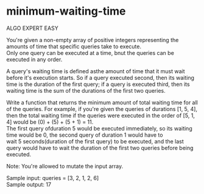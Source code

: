 # minimum-waiting-time

ALGO EXPERT EASY

You're given a non-empty array of positive integers representing the amounts of time that specific queries take to execute.<br>  Only one query can be 
executed at a time, bnut the queries can be executed in any order.<br>

A query's waiting time is defined asthe amount of time that it must wait before it's execution starts. So if a query executed second,  then its waiting
time is the duration of the first query; if a query is executed third, then its waiting time is the sum of the durations of the first two queries. <br>

Write a function that returns the minimum amount of total waiting time for all of the queries. For example, if you're given the queries of durations 
[1, 5, 4], then the total waiting time if the queries were executed in the order of [5, 1, 4] would be (0) + (5) + (5 + 1) = 11. <br> The first query ofduration 5 would be executed immediately, so its waiting time would be 0, the second query of duration 1 would have to <br>wait 5 seconds(duration of the 
first query) to be executed, and the last query would have to wait the duration of the first two queries before being executed. 

Note: You're allowed to mutate the input array.

Sample input: queries = [3, 2, 1, 2, 6]<br>
Sample output: 17
